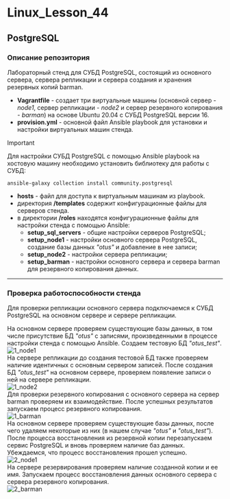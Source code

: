 # Linux_Lesson_44
## PostgreSQL
### Описание репозитория

Лабораторный стенд для СУБД PostgreSQL, состоящий из основного сервера, сервера репликации и сервера создания и хранения резервных копий barman. 

- **Vagrantfile** - создает три виртуальные машины (основной сервер - *node1*, сервер репликации - *node2* и сервер резервного копирования - *barman*) на основе Ubuntu 20.04 с СУБД PostgreSQL версии 16.
- **provision.yml** - основной файл Ansible playbook для установки и настройки виртуальных машин стенда.
> [!IMPORTANT]
> Для настройки СУБД PostgreSQL с помощью Ansible playbook на хостовую машину необходимо установить библиотеку для работы с СУБД:
> 
    ansible-galaxy collection install community.postgresql
- **hosts** - файл для доступа к виртуальным машинам из playbook.
- директория **/templates** содержит конфигурационные файлы для серверов стенда.
- в директории **/roles**  находятся конфигурационные файлы для настройки стенда с помощью Ansible:
  - **setup_sql_servers** - общие настройки серверов PostgreSQL;
  - **setup_node1** - настройки основного сервера PostgreSQL, создание базы данных *"otus"* и добавление в нее записи;
  - **setup_node2** - настройки сервера репликации;
  - **setup_barman** - настройки основного сервера и сервера barman для резервного копирования данных.

 ---
 ### Проверка работоспособности стенда
Для проверки репликации основного сервера подключаемся к СУБД PostgreSQL на основном сервере и сервере репликации.  

На основном сервере проверяем существующие базы данных, в том числе присутствие БД *"otus"* с записями, произведенными в процессе настройки стенда с помощью Ansible. Создаем тестовую БД *"otus_test"*.  
 ![1_node1](https://github.com/darknetworm/Linux_Lesson_44/assets/82410807/eef452f8-c8e6-4794-adfb-eb67ebb633ce)  
На сервере репликации до создания тестовой БД также проверяем наличие идентичных с основным сервером записей. После создания БД *"otus_test"* на основном сервере, проверяем появление записи о ней на сервере репликации.  
![1_node2](https://github.com/darknetworm/Linux_Lesson_44/assets/82410807/43c44157-9674-492a-a846-7189f52821c5)  
Для проверки резервного копирования c основного сервера на сервер barman проверяем их взаимодействие. После успешных результатов запускаем процесс резервного копирования.  
![1_barman](https://github.com/darknetworm/Linux_Lesson_44/assets/82410807/360ad3e3-0a44-4d58-bdef-5156c8bd87a7)  
На основном сервере проверяем существующие базы данных, после чего удаляем некоторые из них (в нашем случае *"otus"* и *"otus_test"*). После процесса восстановления из резервной копии перезапускаем сервис PostgreSQL и вновь проверяем наличие баз данных. Убеждаемся, что процесс восстановления прошел успешно.  
![2_node1](https://github.com/darknetworm/Linux_Lesson_44/assets/82410807/cce68b20-76ee-4e09-a86c-bac3d69fd04f)  
На сервере резервирования проверяем наличие созданной копии и ее имя. Запускаем процесс восстановления данных основного сервера с сервера резервного копирования.  
![2_barman](https://github.com/darknetworm/Linux_Lesson_44/assets/82410807/783b9207-4c0d-4a03-aa62-9ac329d1360d)  

